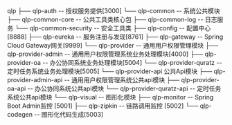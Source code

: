 qlp
├── qlp-auth -- 授权服务提供[3000]
└── qlp-common -- 系统公共模块 
     ├── qlp-common-core -- 公共工具类核心包
     ├── qlp-common-log -- 日志服务
     └── qlp-common-security -- 安全工具类
├── qlp-config -- 配置中心[8888]
├── qlp-eureka -- 服务注册与发现[8761]
├── qlp-gateway -- Spring Cloud Gateway网关[9999]
└── qlp-provider -- 通用用户权限管理模块
     ├── qlp-provider-admin -- 通用用户权限管理系统业务处理模块[4000]
     ├── qlp-provider-oa -- 办公协同系统业务处理模块[5004]
     └── qlp-provider-quratz -- 定时任务系统业务处理模块[5005]
└── qlp-provider-api 公共Api模块
     ├── qlp-provider-admin-api -- 通用用户权限管理系统公共api模块
     ├── qlp-provider-oa-api -- 办公协同系统公共api模块
     └── qlp-provider-quratz-api -- 定时任务系统公共api模块
└── qlp-visual  -- 图形化模块 
     ├── qlp-monitor -- Spring Boot Admin监控 [5001]
     ├── qlp-zipkin -- 链路调用监控 [5002]
     └── qlp-codegen -- 图形化代码生成[5003]
